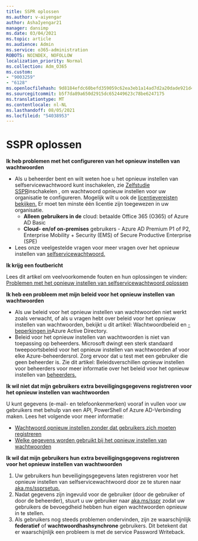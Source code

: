```yaml
---
title: SSPR oplossen
ms.author: v-aiyengar
author: AshaIyengar21
manager: dansimp
ms.date: 03/04/2021
ms.topic: article
ms.audience: Admin
ms.service: o365-administration
ROBOTS: NOINDEX, NOFOLLOW
localization_priority: Normal
ms.collection: Adm_O365
ms.custom:
- "9003259"
- "6128"
ms.openlocfilehash: 9d8184efdc60befd359059c62ea3eb1a14ad7d2a20dade921d4a71e424f52033
ms.sourcegitcommit: b5f7da89a650d2915dc652449623c78be6247175
ms.translationtype: MT
ms.contentlocale: nl-NL
ms.lasthandoff: 08/05/2021
ms.locfileid: "54038953"
---
```

# <a name="troubleshoot-sspr"></a>SSPR oplossen

**Ik heb problemen met het configureren van het opnieuw instellen van wachtwoorden**

- Als u beheerder bent en wilt weten hoe u het opnieuw instellen van selfservicewachtwoord kunt inschakelen, zie [Zelfstudie SSPR](https://docs.microsoft.com/azure/active-directory/authentication/tutorial-enable-sspr)inschakelen , om wachtwoord opnieuw instellen voor uw organisatie te configureren. Mogelijk wilt u ook de [licentievereisten bekijken.](https://docs.microsoft.com/azure/active-directory/authentication/concept-sspr-licensing?WT.mc_id=Portal-Microsoft_Azure_Support) Er moet ten minste één licentie zijn toegewezen in uw organisatie.
    - **Alleen gebruikers in de** cloud: betaalde Office 365 (O365) of Azure AD Basic
    - **Cloud- en/of on-premises** gebruikers - Azure AD Premium P1 of P2, Enterprise Mobility + Security (EMS) of Secure Productive Enterprise (SPE)
- Lees onze veelgestelde vragen voor meer vragen over het opnieuw instellen van [selfservicewachtwoord.](https://docs.microsoft.com/azure/active-directory/authentication/active-directory-passwords-faq?WT.mc_id=Portal-Microsoft_Azure_Support)

**Ik krijg een foutbericht**

Lees dit artikel om veelvoorkomende fouten en hun oplossingen te vinden: [Problemen met het opnieuw instellen van selfservicewachtwoord oplossen](https://docs.microsoft.com/azure/active-directory/authentication/active-directory-passwords-troubleshoot?WT.mc_id=Portal-Microsoft_Azure_Support)

**Ik heb een probleem met mijn beleid voor het opnieuw instellen van wachtwoorden**

- Als uw beleid voor het opnieuw instellen van wachtwoorden niet werkt zoals verwacht, of als u vragen hebt over beleid voor het opnieuw instellen van wachtwoorden, bekijkt u dit artikel: Wachtwoordbeleid en [-beperkingen in](https://docs.microsoft.com/azure/active-directory/authentication/concept-sspr-policy?WT.mc_id=Portal-Microsoft_Azure_Support)Azure Active Directory.
- Beleid voor het opnieuw instellen van wachtwoorden is niet van toepassing op beheerders. Microsoft dwingt een sterk standaard tweepoortsbeleid voor het opnieuw instellen van wachtwoorden af voor elke Azure-beheerdersrol. Zorg ervoor dat u test met een gebruiker die geen beheerder is. Zie dit artikel: Beleidsverschillen opnieuw instellen voor beheerders voor meer informatie over het beleid voor het opnieuw instellen van [beheerders.](https://docs.microsoft.com/azure/active-directory/authentication/concept-sspr-policy?WT.mc_id=Portal-Microsoft_Azure_Support#administrator-reset-policy-differences)

**Ik wil niet dat mijn gebruikers extra beveiligingsgegevens registreren voor het opnieuw instellen van wachtwoorden**

U kunt gegevens (e-mail- en telefoonkenmerken) vooraf in vullen voor uw gebruikers met behulp van een API, PowerShell of Azure AD-Verbinding maken. Lees het volgende voor meer informatie:

- [Wachtwoord opnieuw instellen zonder dat gebruikers zich moeten registreren](https://docs.microsoft.com/azure/active-directory/active-directory-passwords-data?WT.mc_id=Portal-Microsoft_Azure_Support#set-and-read-authentication-data-using-powershell)
- [Welke gegevens worden gebruikt bij het opnieuw instellen van wachtwoorden](https://docs.microsoft.com/azure/active-directory/active-directory-passwords-data?WT.mc_id=Portal-Microsoft_Azure_Support)

**Ik wil dat mijn gebruikers hun extra beveiligingsgegevens registreren voor het opnieuw instellen van wachtwoorden**

1. Uw gebruikers hun beveiligingsgegevens laten registreren voor het opnieuw instellen van selfservicewachtwoord door ze te sturen naar [aka.ms/ssprsetup.](https://mysignins.microsoft.com/security-info)
1. Nadat gegevens zijn ingevuld voor de gebruiker (door de gebruiker of door de beheerder), stuurt u uw gebruiker naar [aka.ms/sspr](https://passwordreset.microsoftonline.com/) zodat uw gebruikers de bevoegdheid hebben hun eigen wachtwoorden opnieuw in te stellen.
1. Als gebruikers nog steeds problemen ondervinden, zijn ze waarschijnlijk **federatief** of **wachtwoordhashsynchrone** gebruikers. Dit betekent dat er waarschijnlijk een probleem is met de service Password Writeback.